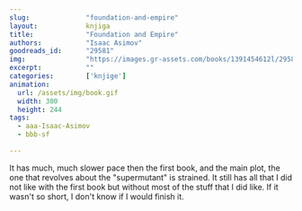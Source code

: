 ```yaml
---
slug:              "foundation-and-empire"
layout:            knjiga
title:             "Foundation and Empire"
authors:           "Isaac Asimov"
goodreads_id:      "29581"
img:               "https://images.gr-assets.com/books/1391454612l/29581.jpg"
excerpt:           ""
categories:        ['knjige']
animation:
  url: /assets/img/book.gif
  width: 300
  height: 244
tags:
  - aaa-Isaac-Asimov
  - bbb-sf

---
```


It has much, much slower pace then the first book, and the main plot, the one that revolves about the "supermutant" is 
strained. It still has all that I did not like with the first book but without most of the stuff that I did like. If it 
wasn't so short, I don't know if I would finish it.